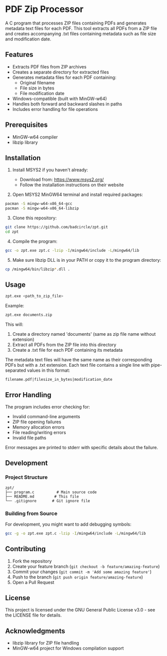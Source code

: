 # PDF Zip Processor

A C program that processes ZIP files containing PDFs and generates metadata text files for each PDF. This tool extracts all PDFs from a ZIP file and creates accompanying .txt files containing metadata such as file size and modification date.

## Features

- Extracts PDF files from ZIP archives
- Creates a separate directory for extracted files
- Generates metadata files for each PDF containing:
  - Original filename
  - File size in bytes
  - File modification date
- Windows-compatible (built with MinGW-w64)
- Handles both forward and backward slashes in paths
- Includes error handling for file operations

## Prerequisites

- MinGW-w64 compiler
- libzip library

## Installation

1. Install MSYS2 if you haven't already:
   - Download from: https://www.msys2.org/
   - Follow the installation instructions on their website

2. Open MSYS2 MinGW64 terminal and install required packages:
```bash
pacman -S mingw-w64-x86_64-gcc
pacman -S mingw-w64-x86_64-libzip
```

3. Clone this repository:
```bash
git clone https://github.com/badcircle/zpt.git
cd zpt
```

4. Compile the program:
```bash
gcc -o zpt.exe zpt.c -lzip -I/mingw64/include -L/mingw64/lib
```

5. Make sure libzip DLL is in your PATH or copy it to the program directory:
```bash
cp /mingw64/bin/libzip*.dll .
```

## Usage

```bash
zpt.exe <path_to_zip_file>
```

Example:
```bash
zpt.exe documents.zip
```

This will:
1. Create a directory named 'documents' (same as zip file name without extension)
2. Extract all PDFs from the ZIP file into this directory
3. Create a .txt file for each PDF containing its metadata

The metadata text files will have the same name as their corresponding PDFs but with a .txt extension. Each text file contains a single line with pipe-separated values in this format:
```
filename.pdf|filesize_in_bytes|modification_date
```

## Error Handling

The program includes error checking for:
- Invalid command-line arguments
- ZIP file opening failures
- Memory allocation errors
- File reading/writing errors
- Invalid file paths

Error messages are printed to stderr with specific details about the failure.

## Development

### Project Structure

```
zpt/
├── program.c          # Main source code
├── README.md         # This file
└── .gitignore       # Git ignore file
```

### Building from Source

For development, you might want to add debugging symbols:
```bash
gcc -g -o zpt.exe zpt.c -lzip -I/mingw64/include -L/mingw64/lib
```

## Contributing

1. Fork the repository
2. Create your feature branch (`git checkout -b feature/amazing-feature`)
3. Commit your changes (`git commit -m 'Add some amazing feature'`)
4. Push to the branch (`git push origin feature/amazing-feature`)
5. Open a Pull Request

## License

This project is licensed under the GNU General Public License v3.0 - see the LICENSE file for details.

## Acknowledgments

- libzip library for ZIP file handling
- MinGW-w64 project for Windows compilation support
